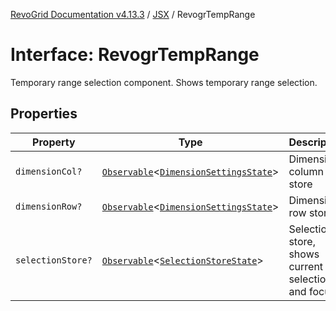 [RevoGrid Documentation v4.13.3](README.md) / [JSX](Namespace.JSX.md) / RevogrTempRange

# Interface: RevogrTempRange

Temporary range selection component. Shows temporary range selection.

## Properties

| Property | Type | Description | Defined in |
| ------ | ------ | ------ | ------ |
| `dimensionCol?` | [`Observable`](TypeAlias.Observable.md)\<[`DimensionSettingsState`](Interface.DimensionSettingsState.md)\> | Dimension column store | [src/components.d.ts:2257](https://github.com/revolist/revogrid/blob/827fce61250cb005ab132b3ed11b8ae836712e7b/src/components.d.ts#L2257) |
| `dimensionRow?` | [`Observable`](TypeAlias.Observable.md)\<[`DimensionSettingsState`](Interface.DimensionSettingsState.md)\> | Dimension row store | [src/components.d.ts:2261](https://github.com/revolist/revogrid/blob/827fce61250cb005ab132b3ed11b8ae836712e7b/src/components.d.ts#L2261) |
| `selectionStore?` | [`Observable`](TypeAlias.Observable.md)\<[`SelectionStoreState`](TypeAlias.SelectionStoreState.md)\> | Selection store, shows current selection and focus | [src/components.d.ts:2265](https://github.com/revolist/revogrid/blob/827fce61250cb005ab132b3ed11b8ae836712e7b/src/components.d.ts#L2265) |
